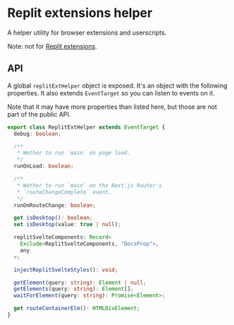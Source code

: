 # Replit extensions helper

A helper utility for browser extensions and userscripts.

Note: not for [Replit extensions](https://docs.replit.com/extensions).

## API

A global `replitExtHelper` object is exposed. It's an object with the following properties.
It also extends `EventTarget` so you can listen to events on it.

Note that it may have more properties than listed here, but those are not part of the public API.

```ts
export class ReplitExtHelper extends EventTarget {
  debug: boolean;

  /**
   * Wether to run `main` on page load.
   */
  runOnLoad: boolean;

  /**
   * Wether to run `main` on the Next.js Router's
   * `routeChangeComplete` event.
   */
  runOnRouteChange: boolean;

  get isDesktop(): boolean;
  set isDesktop(value: true | null);

  replitSvelteComponents: Record<
    Exclude<ReplitSvelteComponents, "DocsProp">,
    any
  >;

  injectReplitSvelteStyles(): void;

  getElement(query: string): Element | null;
  getElements(query: string): Element[];
  waitForElement(query: string): Promise<Element>;

  get routeContainerElm(): HTMLDivElement;
}
```
